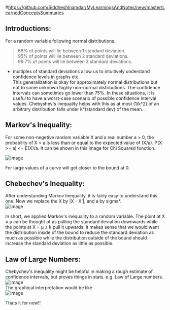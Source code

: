 #https://github.com/SiddheshInamdar/MyLearningsAndNotes/new/master/LearnedConceptsSummaries
## Introductions:
For a random variable following normal distributions. 
> 68% of points will lie between 1 standard deviation.  
> 95% of points will lie between 2 standard deviations.  
> 99.7% of points will lie between 3 standard deviations.  
- multiples of standard deviations allow us to intuitively understand confidence levels in graphs etc.  
This generalization is okay for approximately normal distributions but not to some unknown highly non-normal distributions.
The confidence intervals can sometimes go lower than 75%. In these situations, it is useful to have a worst-case scenario of possible confidence interval values. Chebyshev's inequality helps with this as at most (1/k^2) of an arbitrary distribution falls under k*(standard dev) of the mean.

## Markov's Inequality:
For some non-negetive random variable X and a real number a > 0, the probability of X > a is less than or equal to the expected value of (X/a).
P(X >= a) <= E(X)/a. It can be shown in this image for Chi Squared function.  

![image](https://user-images.githubusercontent.com/64798024/93709743-7a905b80-fb5e-11ea-9221-f1135512015e.png)  

For large values of a curve will get closer to the bound at 0. 

## Chebechev's Inequality:
After understanding Markov Inequality, it is fairly easy to understand this one. Now we replace the X by |X - X'|, and a by sigma*.  
![image](https://user-images.githubusercontent.com/64798024/93710117-baa50d80-fb61-11ea-85ca-f6c80d2374ac.png)  

In short, we applied Markov's inequality to a random variable. The point at X = μ can be thought of as pulling the standard deviation downwards while the points at X = μ ± k pull it upwards. it makes sense that we would want the distribution inside of the bound to reduce the standard deviation as much as possible while the distribution outside of the bound should increase the standard deviation as little as possible.

## Law of Large Numbers:
Chebychev's inequality might be helpful in making a rough estimate of confidence intervals, but proves things in stats.
e.g. Law of Large numbers.  
![image](https://user-images.githubusercontent.com/64798024/93710747-91d34700-fb66-11ea-9357-26e626da435d.png)  
The graphical interpretation would be like  
![image](https://user-images.githubusercontent.com/64798024/93710794-d19a2e80-fb66-11ea-9d9b-eaa45a3a4c5f.png)  

Thats it for now!!



